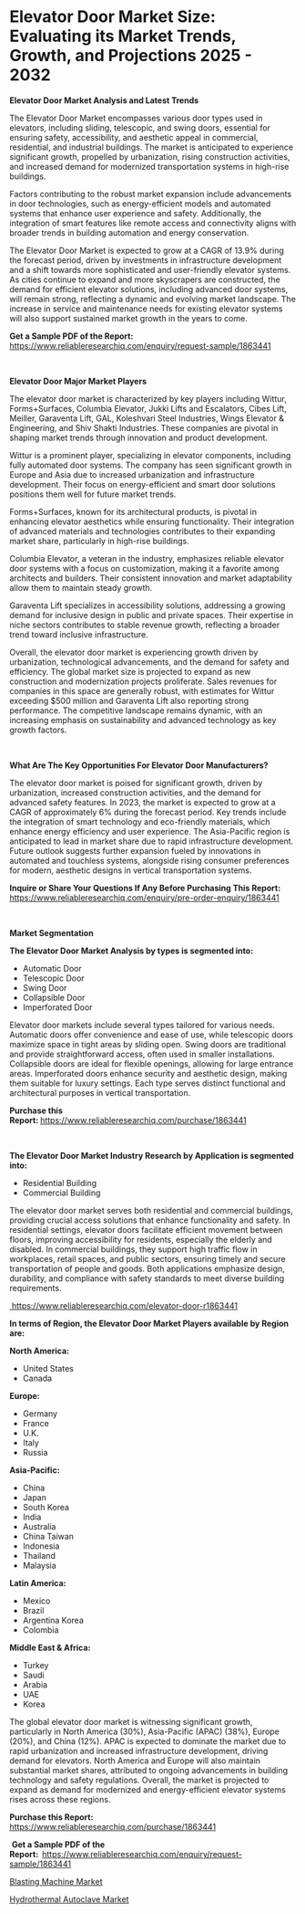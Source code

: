 <p><h1>Elevator Door Market Size: Evaluating its Market Trends, Growth, and Projections 2025 - 2032</h1></p><p><strong>Elevator Door Market Analysis and Latest Trends</strong></p>
<p><p>The Elevator Door Market encompasses various door types used in elevators, including sliding, telescopic, and swing doors, essential for ensuring safety, accessibility, and aesthetic appeal in commercial, residential, and industrial buildings. The market is anticipated to experience significant growth, propelled by urbanization, rising construction activities, and increased demand for modernized transportation systems in high-rise buildings.</p><p>Factors contributing to the robust market expansion include advancements in door technologies, such as energy-efficient models and automated systems that enhance user experience and safety. Additionally, the integration of smart features like remote access and connectivity aligns with broader trends in building automation and energy conservation.</p><p>The Elevator Door Market is expected to grow at a CAGR of 13.9% during the forecast period, driven by investments in infrastructure development and a shift towards more sophisticated and user-friendly elevator systems. As cities continue to expand and more skyscrapers are constructed, the demand for efficient elevator solutions, including advanced door systems, will remain strong, reflecting a dynamic and evolving market landscape. The increase in service and maintenance needs for existing elevator systems will also support sustained market growth in the years to come.</p></p>
<p><strong>Get a Sample PDF of the Report:&nbsp;</strong> <a href="https://www.reliableresearchiq.com/enquiry/request-sample/1863441?utm_campaign=973&utm_medium=2&utm_source=Github&utm_content=ia&utm_term=19022025&utm_id=elevator-door">https://www.reliableresearchiq.com/enquiry/request-sample/1863441</a></p>
<p>&nbsp;</p>
<p><strong>Elevator Door Major Market Players</strong></p>
<p><p>The elevator door market is characterized by key players including Wittur, Forms+Surfaces, Columbia Elevator, Jukki Lifts and Escalators, Cibes Lift, Meiller, Garaventa Lift, GAL, Koleshvari Steel Industries, Wings Elevator & Engineering, and Shiv Shakti Industries. These companies are pivotal in shaping market trends through innovation and product development.</p><p>Wittur is a prominent player, specializing in elevator components, including fully automated door systems. The company has seen significant growth in Europe and Asia due to increased urbanization and infrastructure development. Their focus on energy-efficient and smart door solutions positions them well for future market trends.</p><p>Forms+Surfaces, known for its architectural products, is pivotal in enhancing elevator aesthetics while ensuring functionality. Their integration of advanced materials and technologies contributes to their expanding market share, particularly in high-rise buildings.</p><p>Columbia Elevator, a veteran in the industry, emphasizes reliable elevator door systems with a focus on customization, making it a favorite among architects and builders. Their consistent innovation and market adaptability allow them to maintain steady growth.</p><p>Garaventa Lift specializes in accessibility solutions, addressing a growing demand for inclusive design in public and private spaces. Their expertise in niche sectors contributes to stable revenue growth, reflecting a broader trend toward inclusive infrastructure.</p><p>Overall, the elevator door market is experiencing growth driven by urbanization, technological advancements, and the demand for safety and efficiency. The global market size is projected to expand as new construction and modernization projects proliferate. Sales revenues for companies in this space are generally robust, with estimates for Wittur exceeding $500 million and Garaventa Lift also reporting strong performance. The competitive landscape remains dynamic, with an increasing emphasis on sustainability and advanced technology as key growth factors.</p></p>
<p>&nbsp;</p>
<p><strong>What Are The Key Opportunities For Elevator Door Manufacturers?</strong></p>
<p><p>The elevator door market is poised for significant growth, driven by urbanization, increased construction activities, and the demand for advanced safety features. In 2023, the market is expected to grow at a CAGR of approximately 6% during the forecast period. Key trends include the integration of smart technology and eco-friendly materials, which enhance energy efficiency and user experience. The Asia-Pacific region is anticipated to lead in market share due to rapid infrastructure development. Future outlook suggests further expansion fueled by innovations in automated and touchless systems, alongside rising consumer preferences for modern, aesthetic designs in vertical transportation systems.</p></p>
<p><strong>Inquire or Share Your Questions If Any Before Purchasing This Report:</strong> <a href="https://www.reliableresearchiq.com/enquiry/pre-order-enquiry/1863441?utm_campaign=973&utm_medium=2&utm_source=Github&utm_content=ia&utm_term=19022025&utm_id=elevator-door">https://www.reliableresearchiq.com/enquiry/pre-order-enquiry/1863441</a></p>
<p>&nbsp;</p>
<p><strong>Market Segmentation</strong></p>
<p><strong>The Elevator Door Market Analysis by types is segmented into:</strong></p>
<p><ul><li>Automatic Door</li><li>Telescopic Door</li><li>Swing Door</li><li>Collapsible Door</li><li>Imperforated Door</li></ul></p>
<p><p>Elevator door markets include several types tailored for various needs. Automatic doors offer convenience and ease of use, while telescopic doors maximize space in tight areas by sliding open. Swing doors are traditional and provide straightforward access, often used in smaller installations. Collapsible doors are ideal for flexible openings, allowing for large entrance areas. Imperforated doors enhance security and aesthetic design, making them suitable for luxury settings. Each type serves distinct functional and architectural purposes in vertical transportation.</p></p>
<p><strong>Purchase this Report:&nbsp;</strong><a href="https://www.reliableresearchiq.com/purchase/1863441?utm_campaign=973&utm_medium=2&utm_source=Github&utm_content=ia&utm_term=19022025&utm_id=elevator-door">https://www.reliableresearchiq.com/purchase/1863441</a></p>
<p>&nbsp;</p>
<p><strong>The Elevator Door Market Industry Research by Application is segmented into:</strong></p>
<p><ul><li>Residential Building</li><li>Commercial Building</li></ul></p>
<p><p>The elevator door market serves both residential and commercial buildings, providing crucial access solutions that enhance functionality and safety. In residential settings, elevator doors facilitate efficient movement between floors, improving accessibility for residents, especially the elderly and disabled. In commercial buildings, they support high traffic flow in workplaces, retail spaces, and public sectors, ensuring timely and secure transportation of people and goods. Both applications emphasize design, durability, and compliance with safety standards to meet diverse building requirements.</p></p>
<p><a href="https://www.reliableresearchiq.com/elevator-door-r1863441?utm_campaign=973&utm_medium=2&utm_source=Github&utm_content=ia&utm_term=19022025&utm_id=elevator-door">&nbsp;https://www.reliableresearchiq.com/elevator-door-r1863441</a></p>
<p><strong>In terms of Region, the Elevator Door Market Players available by Region are:</strong></p>
<p>
    <p> <strong> North America: </strong>
        <ul>
            <li>United States</li>
            <li>Canada</li>
        </ul>
        </p> 
    <p> <strong> Europe: </strong>
        <ul>
            <li>Germany</li>
            <li>France</li>
            <li>U.K.</li>
            <li>Italy</li>
            <li>Russia</li>
        </ul>
        </p> 
    <p> <strong> Asia-Pacific: </strong>
        <ul>
            <li>China</li>
            <li>Japan</li>
            <li>South Korea</li>
            <li>India</li>
            <li>Australia</li>
            <li>China Taiwan</li>
            <li>Indonesia</li>
            <li>Thailand</li>
            <li>Malaysia</li>
        </ul>
        </p> 
    <p> <strong> Latin America: </strong>
        <ul>
            <li>Mexico</li>
            <li>Brazil</li>
            <li>Argentina Korea</li>
            <li>Colombia</li>
        </ul>
        </p> 
    <p> <strong> Middle East & Africa: </strong>
        <ul>
            <li>Turkey</li>
            <li>Saudi</li>
            <li>Arabia</li>
            <li>UAE</li>
            <li>Korea</li>
        </ul>
    </p>
    </p>
<p><p>The global elevator door market is witnessing significant growth, particularly in North America (30%), Asia-Pacific (APAC) (38%), Europe (20%), and China (12%). APAC is expected to dominate the market due to rapid urbanization and increased infrastructure development, driving demand for elevators. North America and Europe will also maintain substantial market shares, attributed to ongoing advancements in building technology and safety regulations. Overall, the market is projected to expand as demand for modernized and energy-efficient elevator systems rises across these regions.</p></p>
<p><strong>Purchase this Report: </strong><a href="https://www.reliableresearchiq.com/purchase/1863441?utm_campaign=973&utm_medium=2&utm_source=Github&utm_content=ia&utm_term=19022025&utm_id=elevator-door">https://www.reliableresearchiq.com/purchase/1863441</a></p>
<p>&nbsp;<strong>Get a Sample PDF of the Report:&nbsp;&nbsp;</strong><a href="https://www.reliableresearchiq.com/enquiry/request-sample/1863441?utm_campaign=973&utm_medium=2&utm_source=Github&utm_content=ia&utm_term=19022025&utm_id=elevator-door">https://www.reliableresearchiq.com/enquiry/request-sample/1863441</a></p>
<p><strong></strong></p>
<p><p><a href="https://github.com/ryanbell8967/Market-Research-Report-List-1/blob/main/blasting-machine-market.md?utm_campaign=973&utm_medium=2&utm_source=Github&utm_content=ia&utm_term=19022025&utm_id=elevator-door">Blasting Machine Market</a></p><p><a href="https://github.com/yoshih12/Market-Research-Report-List-4/blob/main/hydrothermal-autoclave-market.md?utm_campaign=973&utm_medium=2&utm_source=Github&utm_content=ia&utm_term=19022025&utm_id=elevator-door">Hydrothermal Autoclave Market</a></p></p>